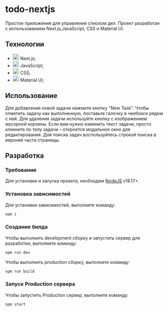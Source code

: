 # todo-nextjs

Простое приложения для управления списком дел. Проект разработан с использованием Next.js,JavaScript, CSS и Material UI.

## Технологии

- <img height="20" src="https://github.com/marwin1991/profile-technology-icons/assets/136815194/5f8c622c-c217-4649-b0a9-7e0ee24bd704"> Next.js;
- <img height="20" src="https://user-images.githubusercontent.com/25181517/117447155-6a868a00-af3d-11eb-9cfe-245df15c9f3f.png"> JavaScript;
- <img height="20" src="https://user-images.githubusercontent.com/25181517/183898674-75a4a1b1-f960-4ea9-abcb-637170a00a75.png"> CSS;
- <img height="20" src="https://user-images.githubusercontent.com/25181517/189716630-fe6c084c-6c66-43af-aa49-64c8aea4a5c2.png"> Material UI;

## Использование

Для добавления новой задачи нажмите кнопку "New Task". Чтобы отметить задачу как выполненную, поставьте галочку в чекбоксе рядом с ней. Для удаления задачи используйте кнопку с изображением мусорной корзины. Если вам нужно изменить текст задачи, просто кликните по телу задачи – откроется модальное окно для редактирования. Для поиска задач воспользуйтесь строкой поиска в верхней части страницы.

## Разработка

### Требования

Для установки и запуска проекта, необходим [NodeJS](https://nodejs.org/) v18.17+.

### Установка зависимостей

Для установки зависимостей, выполните команду:

```sh
npm i
```

### Создание билда

Чтобы выполнить development сборку и запустить сервер для разработки, выполните команду:

```sh
npm run dev
```

Чтобы выполнить production сборку, выполните команду:

```sh
npm run build
```

### Запуск Production сервера

Чтобы запустить Production сервер, выполните команду:

```sh
npm start
```
